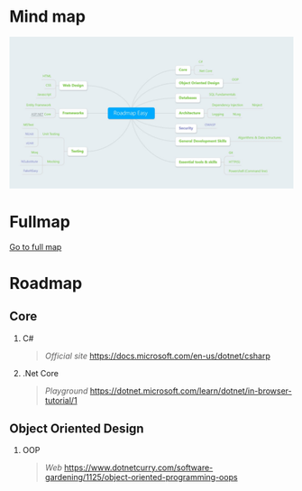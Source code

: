 # Mind map
![Mind map](./mindmap.easy.jpg)

# Fullmap
[Go to full map](./ReadMe.md)

# Roadmap
## Core 

1. C#  
    > *Official site* <https://docs.microsoft.com/en-us/dotnet/csharp>  
       
2. .Net Core
    > *Playground* <https://dotnet.microsoft.com/learn/dotnet/in-browser-tutorial/1>



## Object Oriented Design
1. OOP 
    > *Web* <https://www.dotnetcurry.com/software-gardening/1125/object-oriented-programming-oops>
